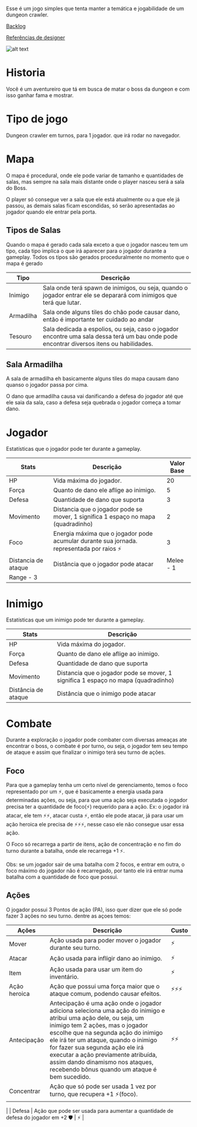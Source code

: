 Esse é um jogo simples que tenta manter a temática e jogabilidade de um dungeon crawler.

[Backlog](https://www.notion.so/Backlog-1981d3dd7838807a984eefec58613f83?pvs=21)

[Referências de designer ](https://www.notion.so/Refer-ncias-de-designer-19a1d3dd783880329bd4d6f90ce3846c?pvs=21)

![alt text](images/image.png)

# Historia

Você é um aventureiro que tá em busca de matar o boss da dungeon e com isso ganhar fama e mostrar.

# Tipo de jogo

Dungeon crawler em turnos, para 1 jogador. que irá rodar no navegador.

# Mapa

O mapa é procedural, onde ele pode variar de tamanho e quantidades de salas, mas sempre na sala  mais distante onde o player nasceu será a sala do Boss.

O player só consegue ver a sala que ele está atualmente ou a que ele já passou, as demais salas ficam escondidas, só serão apresentadas ao jogador quando ele entrar pela porta.

## Tipos de Salas

Quando o mapa é gerado cada sala exceto a que o jogador nasceu tem um tipo, cada tipo implica o que irá aparecer para o jogador durante a gameplay. Todos os tipos são gerados proceduralmente no momento que o mapa é gerado

| Tipo | Descrição |
| --- | --- |
| Inimigo | Sala onde terá spawn de inimigos, ou seja, quando o jogador entrar ele se deparará com inimigos que terá que lutar. |
| Armadilha | Sala onde alguns tiles do chão pode causar dano, então é importante ter cuidado ao andar |
| Tesouro | Sala dedicada a espolios, ou seja, caso o jogador encontre uma sala dessa terá um bau onde pode encontrar diversos itens ou habilidades. |

## Sala Armadilha

A sala de armadilha eh basicamente alguns tiles do mapa causam dano quanso o jogador passa por cima.

O dano que armadilha causa vai danificando a defesa do jogador até que ele saia da sala, caso a defesa seja quebrada o jogador começa a tomar dano. 

# Jogador

Estatísticas que o jogador pode ter durante a gameplay.

| Stats | Descrição | Valor Base |
| --- | --- | --- |
| HP | Vida máxima do jogador. | 20 |
| Força | Quanto de dano ele aflige ao inimigo. | 5 |
| Defesa | Quantidade de dano que suporta | 3 |
| Movimento | Distancia que o jogador pode se mover, 1 significa 1 espaço no mapa (quadradinho) | 2 |
| Foco | Energia máxima que o jogador pode acumular durante sua jornada. representada por raios ⚡ | 3 |
| Distancia de ataque  | Distância que o jogador pode atacar  | Melee - 1
Range - 3 |

# Inimigo

Estatísticas que um inimigo pode ter durante a gameplay.

| Stats | Descrição |
| --- | --- |
| HP | Vida máxima do jogador. |
| Força | Quanto de dano ele aflige ao inimigo. |
| Defesa | Quantidade de dano que suporta |
| Movimento | Distancia que o jogador pode se mover, 1 significa 1 espaço no mapa (quadradinho) |
| Distância de ataque  | Distância que o inimigo pode atacar  |

# Combate

Durante a exploração o jogador pode combater com diversas ameaças ate encontrar o boss, o combate é por turno, ou seja, o jogador tem seu tempo de ataque e assim que finalizar o inimigo terá seu turno de ações.

## Foco

Para que a gameplay tenha um certo nível de gerenciamento, temos o foco representado por um ⚡, que é basicamente a energia usada para determinadas ações, ou seja, para que uma ação seja executada o jogador precisa ter a quantidade de foco(⚡) requerido para a ação. Ex: o jogador irá atacar, ele tem ⚡⚡, atacar custa ⚡, então ele pode atacar, já para usar um ação heroica ele precisa de ⚡⚡⚡, nesse caso ele não consegue usar essa ação.

O Foco só recarrega a partir de itens, ação de concentração e no fim do turno durante a batalha, onde ele recarrega +1 ⚡. 

Obs: se um jogador sair de uma batalha com 2 focos, e entrar em outra, o foco máximo do jogador não é recarregado, por tanto ele irá entrar numa batalha com a quantidade de foco que possui.

## Ações

O jogador possui 3 Pontos de ação (PA), isso quer dizer que ele só pode fazer 3 ações no seu turno. dentre as açoes temos:

| Ações | Descrição | Custo |
| --- | --- | --- |
| Mover | Ação usada para poder mover o jogador durante seu turno. | ⚡ |
| Atacar | Ação usada para infligir dano ao inimigo. | ⚡ |
| Item | Ação usada para usar um item do inventário. | ⚡ |
| Ação heroica | Ação que possui uma força maior que o ataque comum, podendo causar efeitos. | ⚡⚡⚡ |
| Antecipação | Antecipação é uma ação onde o jogador adiciona seleciona uma ação do inimigo e atribui uma ação dele, ou seja, um inimigo tem 2 ações, mas o jogador escolhe que na segunda ação do inimigo ele irá ter um ataque, quando o inimigo for fazer sua segunda ação ele irá executar a ação previamente atribuída, assim dando dinamismo nos ataques, recebendo bônus quando um ataque é bem sucedido. | ⚡⚡ |
| Concentrar | Ação que só pode ser usada 1 vez por turno, que recupera +1 ⚡(foco). | 
 |
| Defesa | Ação que pode ser usada para aumentar a quantidade de defesa do jogador em +2 🛡 | ⚡ |